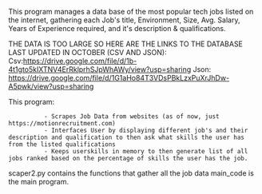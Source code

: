 This program manages a data base of the most popular tech jobs listed on the internet, gathering each Job's title, Environment, Size, Avg. Salary, Years of Experience required, and it's description & qualifications.

THE DATA IS TOO LARGE SO HERE ARE THE LINKS TO THE DATABASE LAST UPDATED IN OCTOBER (CSV AND JSON): 
Csv:https://drive.google.com/file/d/1b-4t1gto5kIXTNV4ErRklprhSJpWhAWy/view?usp=sharing
Json: https://drive.google.com/file/d/1G1aHo84T3VDsPBkLzxPuXrJhDw-A5pwk/view?usp=sharing

This program:

              - Scrapes Job Data from websites (as of now, just https://motionrecruitment.com)
              - Interfaces User by displaying different job's and their description and qualification to then ask what skills the user has from the listed qualifications
              - Keeps userskills in memory to then generate list of all jobs ranked based on the percentage of skills the user has the job.

scaper2.py contains the functions that gather all the job data
main_code is the main program.

